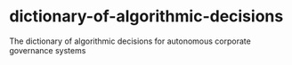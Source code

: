 # dictionary-of-algorithmic-decisions
The dictionary of algorithmic decisions for autonomous corporate governance systems

